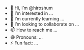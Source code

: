 - 👋 Hi, I’m @hiroshum
- 👀 I’m interested in ...
- 🌱 I’m currently learning ...
- 💞️ I’m looking to collaborate on ...
- 📫 How to reach me ...
- 😄 Pronouns: ...
- ⚡ Fun fact: ...

<!---
hiroshum/hiroshum is a ✨ special ✨ repository because its `README.md` (this file) appears on your GitHub profile.
You can click the Preview link to take a look at your changes.
--->
